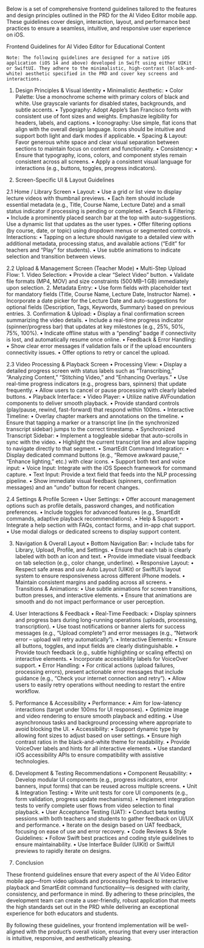 Below is a set of comprehensive frontend guidelines tailored to the features and design principles outlined in the PRD for the AI Video Editor mobile app. These guidelines cover design, interaction, layout, and performance best practices to ensure a seamless, intuitive, and responsive user experience on iOS.

Frontend Guidelines for AI Video Editor for Educational Content

	Note: The following guidelines are designed for a native iOS application (iOS 14 and above) developed in Swift using either UIKit or SwiftUI. They adhere to the minimalistic, high-contrast (black-and-white) aesthetic specified in the PRD and cover key screens and interactions.

1. Design Principles & Visual Identity
	•	Minimalistic Aesthetic:
	•	Color Palette: Use a monochrome scheme with primary colors of black and white. Use grayscale variants for disabled states, backgrounds, and subtle accents.
	•	Typography: Adopt Apple’s San Francisco fonts with consistent use of font sizes and weights. Emphasize legibility for headers, labels, and captions.
	•	Iconography: Use simple, flat icons that align with the overall design language. Icons should be intuitive and support both light and dark modes if applicable.
	•	Spacing & Layout: Favor generous white space and clear visual separation between sections to maintain focus on content and functionality.
	•	Consistency:
	•	Ensure that typography, icons, colors, and component styles remain consistent across all screens.
	•	Apply a consistent visual language for interactions (e.g., buttons, toggles, progress indicators).

2. Screen-Specific UI & Layout Guidelines

2.1 Home / Library Screen
	•	Layout:
	•	Use a grid or list view to display lecture videos with thumbnail previews.
	•	Each item should include essential metadata (e.g., Title, Course Name, Lecture Date) and a small status indicator if processing is pending or completed.
	•	Search & Filtering:
	•	Include a prominently placed search bar at the top with auto-suggestions. Use a dynamic list that updates as the user types.
	•	Offer filtering options (by course, date, or topic) using dropdown menus or segmented controls.
	•	Interactions:
	•	Tapping on a lecture should navigate to a detailed view with additional metadata, processing status, and available actions (“Edit” for teachers and “Play” for students).
	•	Use subtle animations to indicate selection and transition between views.

2.2 Upload & Management Screen (Teacher Mode)
	•	Multi-Step Upload Flow:
	1.	Video Selection:
	•	Provide a clear “Select Video” button.
	•	Validate file formats (MP4, MOV) and size constraints (500 MB–1 GB) immediately upon selection.
	2.	Metadata Entry:
	•	Use form fields with placeholder text for mandatory fields (Title, Course Name, Lecture Date, Instructor Name).
	•	Incorporate a date picker for the Lecture Date and auto-suggestions for optional fields (Description, Tags, Keywords, Summary) based on previous entries.
	3.	Confirmation & Upload:
	•	Display a final confirmation screen summarizing the video details.
	•	Include a real-time progress indicator (spinner/progress bar) that updates at key milestones (e.g., 25%, 50%, 75%, 100%).
	•	Indicate offline status with a “pending” badge if connectivity is lost, and automatically resume once online.
	•	Feedback & Error Handling:
	•	Show clear error messages if validation fails or if the upload encounters connectivity issues.
	•	Offer options to retry or cancel the upload.

2.3 Video Processing & Playback Screen
	•	Processing View:
	•	Display a detailed progress screen with status labels such as “Transcribing,” “Analyzing Content,” “Stitching Video,” and “Enhancing Overlays.”
	•	Use real-time progress indicators (e.g., progress bars, spinners) that update frequently.
	•	Allow users to cancel or pause processing with clearly labeled buttons.
	•	Playback Interface:
	•	Video Player:
	•	Utilize native AVFoundation components to deliver smooth playback.
	•	Provide standard controls (play/pause, rewind, fast-forward) that respond within 100ms.
	•	Interactive Timeline:
	•	Overlay chapter markers and annotations on the timeline.
	•	Ensure that tapping a marker or a transcript line (in the synchronized transcript sidebar) jumps to the correct timestamp.
	•	Synchronized Transcript Sidebar:
	•	Implement a toggleable sidebar that auto-scrolls in sync with the video.
	•	Highlight the current transcript line and allow tapping to navigate directly to that segment.
	•	SmartEdit Command Integration:
	•	Display dedicated command buttons (e.g., “Remove awkward pause,” “Enhance lighting,” etc.) with clear icons.
	•	Support both text and voice input:
	•	Voice Input: Integrate with the iOS Speech framework for command capture.
	•	Text Input: Provide a text field that feeds into the NLP processing pipeline.
	•	Show immediate visual feedback (spinners, confirmation messages) and an “undo” button for recent changes.

2.4 Settings & Profile Screen
	•	User Settings:
	•	Offer account management options such as profile details, password changes, and notification preferences.
	•	Include toggles for advanced features (e.g., SmartEdit commands, adaptive playback recommendations).
	•	Help & Support:
	•	Integrate a help section with FAQs, contact forms, and in-app chat support.
	•	Use modal dialogs or dedicated screens to display support content.

3. Navigation & Overall Layout
	•	Bottom Navigation Bar:
	•	Include tabs for Library, Upload, Profile, and Settings.
	•	Ensure that each tab is clearly labeled with both an icon and text.
	•	Provide immediate visual feedback on tab selection (e.g., color change, underline).
	•	Responsive Layout:
	•	Respect safe areas and use Auto Layout (UIKit) or SwiftUI’s layout system to ensure responsiveness across different iPhone models.
	•	Maintain consistent margins and padding across all screens.
	•	Transitions & Animations:
	•	Use subtle animations for screen transitions, button presses, and interactive elements.
	•	Ensure that animations are smooth and do not impact performance or user perception.

4. User Interactions & Feedback
	•	Real-Time Feedback:
	•	Display spinners and progress bars during long-running operations (uploads, processing, transcription).
	•	Use toast notifications or banner alerts for success messages (e.g., “Upload complete”) and error messages (e.g., “Network error – upload will retry automatically”).
	•	Interactive Elements:
	•	Ensure all buttons, toggles, and input fields are clearly distinguishable.
	•	Provide touch feedback (e.g., subtle highlighting or scaling effects) on interactive elements.
	•	Incorporate accessibility labels for VoiceOver support.
	•	Error Handling:
	•	For critical actions (upload failures, processing errors), present actionable error messages that include guidance (e.g., “Check your internet connection and retry”).
	•	Allow users to easily retry operations without needing to restart the entire workflow.

5. Performance & Accessibility
	•	Performance:
	•	Aim for low-latency interactions (target under 100ms for UI responses).
	•	Optimize image and video rendering to ensure smooth playback and editing.
	•	Use asynchronous tasks and background processing where appropriate to avoid blocking the UI.
	•	Accessibility:
	•	Support dynamic type by allowing font sizes to adjust based on user settings.
	•	Ensure high contrast ratios in the black-and-white theme for readability.
	•	Provide VoiceOver labels and hints for all interactive elements.
	•	Use standard iOS accessibility APIs to ensure compatibility with assistive technologies.

6. Development & Testing Recommendations
	•	Component Reusability:
	•	Develop modular UI components (e.g., progress indicators, error banners, input forms) that can be reused across multiple screens.
	•	Unit & Integration Testing:
	•	Write unit tests for core UI components (e.g., form validation, progress update mechanisms).
	•	Implement integration tests to verify complete user flows from video selection to final playback.
	•	User Acceptance Testing (UAT):
	•	Conduct beta testing sessions with both teachers and students to gather feedback on UI/UX and performance.
	•	Iterate on the design based on UAT feedback, focusing on ease of use and error recovery.
	•	Code Reviews & Style Guidelines:
	•	Follow Swift best practices and coding style guidelines to ensure maintainability.
	•	Use Interface Builder (UIKit) or SwiftUI previews to rapidly iterate on designs.

7. Conclusion

These frontend guidelines ensure that every aspect of the AI Video Editor mobile app—from video uploads and processing feedback to interactive playback and SmartEdit command functionality—is designed with clarity, consistency, and performance in mind. By adhering to these principles, the development team can create a user-friendly, robust application that meets the high standards set out in the PRD while delivering an exceptional experience for both educators and students.

By following these guidelines, your frontend implementation will be well-aligned with the product’s overall vision, ensuring that every user interaction is intuitive, responsive, and aesthetically pleasing.
